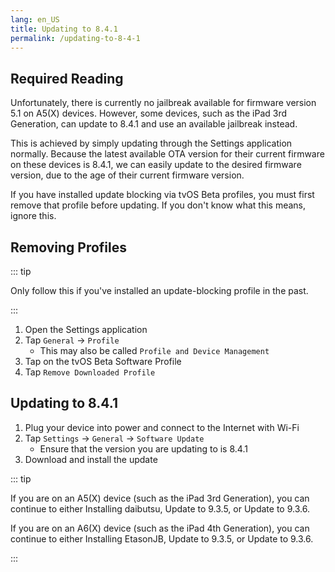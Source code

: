 ```yaml
---
lang: en_US
title: Updating to 8.4.1
permalink: /updating-to-8-4-1
---
```


## Required Reading

Unfortunately, there is currently no jailbreak available for firmware version 5.1 on A5(X) devices. However, some devices, such as the iPad 3rd Generation, can update to 8.4.1 and use an available jailbreak instead.

This is achieved by simply updating through the Settings application normally. Because the latest available OTA version for their current firmware on these devices is 8.4.1, we can easily update to the desired firmware version, due to the age of their current firmware version.

If you have installed update blocking via tvOS Beta profiles, you must first remove that profile before updating. If you don't know what this means, ignore this.

## Removing Profiles

::: tip

Only follow this if you've installed an update-blocking profile in the past.

:::

1. Open the Settings application
1. Tap `General` -> `Profile`
    - This may also be called `Profile and Device Management`
1. Tap on the tvOS Beta Software Profile
1. Tap `Remove Downloaded Profile`

## Updating to 8.4.1

1. Plug your device into power and connect to the Internet with Wi-Fi
1. Tap `Settings` -> `General` -> `Software Update`
    - Ensure that the version you are updating to is 8.4.1
1. Download and install the update

::: tip

If you are on an A5(X) device (such as the iPad 3rd Generation), you can continue to either <router-link to="/installing-daibutsu">Installing daibutsu</router-link>, <router-link to="/updating-to-9-3-5">Update to 9.3.5</router-link>, or <router-link to="/updating-to-9-3-6">Update to 9.3.6</router-link>.

If you are on an A6(X) device (such as the iPad 4th Generation), you can continue to either <router-link to="/installing-etasonJB">Installing EtasonJB</router-link>, <router-link to="/updating-to-9-3-5">Update to 9.3.5</router-link>, or <router-link to="/updating-to-9-3-6">Update to 9.3.6</router-link>.

:::